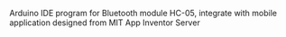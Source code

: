 Arduino IDE program for Bluetooth module HC-05, integrate with mobile application designed from MIT App Inventor Server
